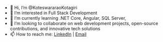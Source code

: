 - 👋 Hi, I’m @KoteswararaoKotagiri  
- 👀 I’m interested in Full Stack Development 
- 🌱 I’m currently learning .NET Core, Angular, SQL Server, 
- 💞️ I’m looking to collaborate on web development projects, open-source contributions, and innovative tech solutions  
- 📫 How to reach me: [LinkedIn](https://www.linkedin.com/in/koteswararaokotagiri) | [Email](mailto:koteswararaokotagiri@example.com)  

<!---
KoteswararaoKotagiri/KoteswararaoKotagiri is a ✨ special ✨ repository because its `README.md` (this file) appears on your GitHub profile.
You can click the Preview link to take a look at your changes.
--->
